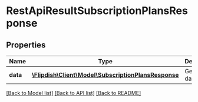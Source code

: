 # RestApiResultSubscriptionPlansResponse

## Properties
Name | Type | Description | Notes
------------ | ------------- | ------------- | -------------
**data** | [**\Flipdish\Client\Model\SubscriptionPlansResponse**](SubscriptionPlansResponse.md) | Generic data object. | 

[[Back to Model list]](../README.md#documentation-for-models) [[Back to API list]](../README.md#documentation-for-api-endpoints) [[Back to README]](../README.md)


